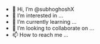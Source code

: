 - 👋 Hi, I’m @subhoghoshX
- 👀 I’m interested in ...
- 🌱 I’m currently learning ...
- 💞️ I’m looking to collaborate on ...
- 📫 How to reach me ...

<!---
subhoghoshX/subhoghoshX is a ✨ special ✨ repository because its `README.md` (this file) appears on your GitHub profile.
You can click the Preview link to take a look at your changes.
--->
